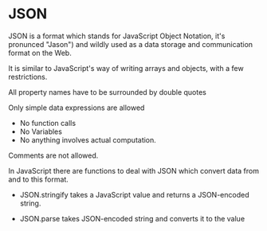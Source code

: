 # JSON

JSON is a format which stands for JavaScript Object Notation, it's pronunced "Jason") and wildly used as a data storage and communication format on the Web.

It is similar to JavaScript's way of writing arrays and objects, with a few restrictions.

All property names have to be surrounded by double quotes

Only simple data expressions are allowed
- No function calls
- No Variables
- No anything involves actual computation.

Comments are not allowed.

In JavaScript there are functions to deal with JSON which convert data from and to this format.

- JSON.stringify takes a JavaScript value and returns a JSON-encoded string.

- JSON.parse takes JSON-encoded string and converts it to the value